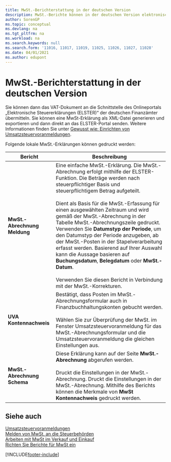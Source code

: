 ```yaml
---
title: MwSt.-Berichterstattung in der deutschen Version
description: MwSt.-Berichte können in der deutschen Version elektronisch an Steuerbehörden übermittelt werden.
author: SorenGP
ms.topic: conceptual
ms.devlang: na
ms.tgt_pltfrm: na
ms.workload: na
ms.search.keywords: null
ms.search.form: '11016, 11017, 11019, 11025, 11026, 11027, 11028'
ms.date: 04/01/2021
ms.author: edupont
---
```

# <a name="vat-reporting-in-the-german-version"></a>MwSt.-Berichterstattung in der deutschen Version

Sie können dann das VAT-Dokument an die Schnittstelle des Onlineportals „Elektronische Steuererklärungen (ELSTER)“ der deutschen Finanzämter übermitteln. Sie können eine MwSt-Erklärung als XML-Datei generieren und exportieren und dann direkt an das ELSTER-Portal senden. Weitere Informationen finden Sie unter [Gewusst wie: Einrichten von Umsatzsteuervoranmeldungen](how-to-set-up-and-export-sales-vat-advance-notifications.md).  

Folgende lokale MwSt.-Erklärungen können gedruckt werden:  

|Bericht|Beschreibung|  
|------------|---------------------------------------|  
|**MwSt.-Abrechnung Meldung**|Eine einfache MwSt.-Erklärung. Die MwSt.-Abrechnung erfolgt mithilfe der ELSTER-Funktion. Die Beträge werden nach steuerpflichtiger Basis und steuerpflichtigem Betrag aufgeteilt.<br /><br /> Dient als Basis für die MwSt.-Erfassung für einen ausgewählten Zeitraum und wird gemäß der MwSt.-Abrechnung in der Tabelle MwSt.-Abrechnungszeile gedruckt. Verwenden Sie **Datumstyp der Periode**, um den Datumstyp der Periode anzugeben, ab der MwSt.-Posten in der Stapelverarbeitung erfasst werden. Basierend auf Ihrer Auswahl kann die Aussage basieren auf **Buchungsdatum**, **Belegdatum** oder **MwSt.-Datum**.<br /><br /> Verwenden Sie diesen Bericht in Verbindung mit der MwSt.-Korrekturen.|  
|**UVA Kontennachweis**|Bestätigt, dass Posten im MwSt.-Abrechnungsformular auch in Finanzbuchhaltungskonten gebucht werden.<br /><br /> Wählen Sie zur Überprüfung der MwSt. im Fenster Umsatzsteuervoranmeldung für das MwSt.-Abrechnungsformular und die Umsatzsteuervoranmeldung die gleichen Einstellungen aus.|  
|**MwSt.-Abrechnung Schema**|Diese Erklärung kann auf der Seite **MwSt.-Abrechnung** abgerufen werden.<br /><br /> Druckt die Einstellungen in der MwSt.-Abrechnung. Druckt die Einstellungen in der MwSt.-Abrechnung. Mithilfe des Berichts können die Merkmale von **MwSt Kontennachweis** gedruckt werden.|  

## <a name="see-also"></a>Siehe auch

[Umsatzsteuervoranmeldungen](how-to-set-up-and-export-sales-vat-advance-notifications.md)  
[Melden von MwSt. an die Steuerbehörden](../../finance-how-report-vat.md)  
[Arbeiten mit MwSt im Verkauf und Einkauf](../../finance-work-with-vat.md)  
[Richten Sie Berichte für MwSt ein](how-to-set-up-reports-for-vat-and-intrastat.md)  

[!INCLUDE[footer-include](../../includes/footer-banner.md)]
